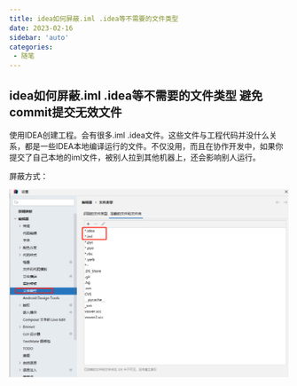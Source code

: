 ```yaml
---
title: idea如何屏蔽.iml .idea等不需要的文件类型
date: 2023-02-16
sidebar: 'auto'
categories:
 - 随笔
---
```


## idea如何屏蔽.iml .idea等不需要的文件类型 避免commit提交无效文件

使用IDEA创建工程。会有很多.iml .idea文件。这些文件与工程代码并没什么关系，都是一些IDEA本地编译运行的文件。不仅没用，而且在协作开发中，如果你提交了自己本地的iml文件，被别人拉到其他机器上，还会影响别人运行。

屏蔽方式：

![20230216111414.png](../blog_img/20230216111414.png)




